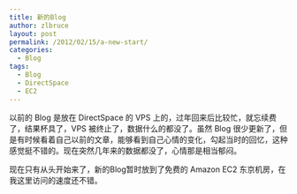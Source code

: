 ```yaml
---
title: 新的Blog
author: zlbruce
layout: post
permalink: /2012/02/15/a-new-start/
categories:
  - Blog
tags:
  - Blog
  - DirectSpace
  - EC2
---
```

以前的 Blog 是放在 DirectSpace 的 VPS 上的，过年回来后比较忙，就忘续费了，结果杯具了，VPS 被终止了，数据什么的都没了。虽然 Blog 很少更新了，但是有时候看着自己以前的文章，能够看到自己心情的变化，勾起当时的回忆，这种感觉挺不错的。现在突然几年来的数据都没了，心情那是相当郁闷。

现在只有从头开始来了，新的Blog暂时放到了免费的 Amazon EC2 东京机房，在我这里访问的速度还不错。